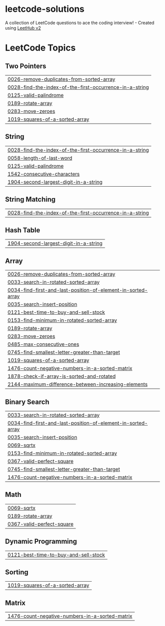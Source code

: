 # leetcode-solutions
A collection of LeetCode questions to ace the coding interview! - Created using [LeetHub v2](https://github.com/arunbhardwaj/LeetHub-2.0)

<!---LeetCode Topics Start-->
# LeetCode Topics
## Two Pointers
|  |
| ------- |
| [0026-remove-duplicates-from-sorted-array](https://github.com/sriharsha3411/leetcode-solutions/tree/master/0026-remove-duplicates-from-sorted-array) |
| [0028-find-the-index-of-the-first-occurrence-in-a-string](https://github.com/sriharsha3411/leetcode-solutions/tree/master/0028-find-the-index-of-the-first-occurrence-in-a-string) |
| [0125-valid-palindrome](https://github.com/sriharsha3411/leetcode-solutions/tree/master/0125-valid-palindrome) |
| [0189-rotate-array](https://github.com/sriharsha3411/leetcode-solutions/tree/master/0189-rotate-array) |
| [0283-move-zeroes](https://github.com/sriharsha3411/leetcode-solutions/tree/master/0283-move-zeroes) |
| [1019-squares-of-a-sorted-array](https://github.com/sriharsha3411/leetcode-solutions/tree/master/1019-squares-of-a-sorted-array) |
## String
|  |
| ------- |
| [0028-find-the-index-of-the-first-occurrence-in-a-string](https://github.com/sriharsha3411/leetcode-solutions/tree/master/0028-find-the-index-of-the-first-occurrence-in-a-string) |
| [0058-length-of-last-word](https://github.com/sriharsha3411/leetcode-solutions/tree/master/0058-length-of-last-word) |
| [0125-valid-palindrome](https://github.com/sriharsha3411/leetcode-solutions/tree/master/0125-valid-palindrome) |
| [1542-consecutive-characters](https://github.com/sriharsha3411/leetcode-solutions/tree/master/1542-consecutive-characters) |
| [1904-second-largest-digit-in-a-string](https://github.com/sriharsha3411/leetcode-solutions/tree/master/1904-second-largest-digit-in-a-string) |
## String Matching
|  |
| ------- |
| [0028-find-the-index-of-the-first-occurrence-in-a-string](https://github.com/sriharsha3411/leetcode-solutions/tree/master/0028-find-the-index-of-the-first-occurrence-in-a-string) |
## Hash Table
|  |
| ------- |
| [1904-second-largest-digit-in-a-string](https://github.com/sriharsha3411/leetcode-solutions/tree/master/1904-second-largest-digit-in-a-string) |
## Array
|  |
| ------- |
| [0026-remove-duplicates-from-sorted-array](https://github.com/sriharsha3411/leetcode-solutions/tree/master/0026-remove-duplicates-from-sorted-array) |
| [0033-search-in-rotated-sorted-array](https://github.com/sriharsha3411/leetcode-solutions/tree/master/0033-search-in-rotated-sorted-array) |
| [0034-find-first-and-last-position-of-element-in-sorted-array](https://github.com/sriharsha3411/leetcode-solutions/tree/master/0034-find-first-and-last-position-of-element-in-sorted-array) |
| [0035-search-insert-position](https://github.com/sriharsha3411/leetcode-solutions/tree/master/0035-search-insert-position) |
| [0121-best-time-to-buy-and-sell-stock](https://github.com/sriharsha3411/leetcode-solutions/tree/master/0121-best-time-to-buy-and-sell-stock) |
| [0153-find-minimum-in-rotated-sorted-array](https://github.com/sriharsha3411/leetcode-solutions/tree/master/0153-find-minimum-in-rotated-sorted-array) |
| [0189-rotate-array](https://github.com/sriharsha3411/leetcode-solutions/tree/master/0189-rotate-array) |
| [0283-move-zeroes](https://github.com/sriharsha3411/leetcode-solutions/tree/master/0283-move-zeroes) |
| [0485-max-consecutive-ones](https://github.com/sriharsha3411/leetcode-solutions/tree/master/0485-max-consecutive-ones) |
| [0745-find-smallest-letter-greater-than-target](https://github.com/sriharsha3411/leetcode-solutions/tree/master/0745-find-smallest-letter-greater-than-target) |
| [1019-squares-of-a-sorted-array](https://github.com/sriharsha3411/leetcode-solutions/tree/master/1019-squares-of-a-sorted-array) |
| [1476-count-negative-numbers-in-a-sorted-matrix](https://github.com/sriharsha3411/leetcode-solutions/tree/master/1476-count-negative-numbers-in-a-sorted-matrix) |
| [1878-check-if-array-is-sorted-and-rotated](https://github.com/sriharsha3411/leetcode-solutions/tree/master/1878-check-if-array-is-sorted-and-rotated) |
| [2144-maximum-difference-between-increasing-elements](https://github.com/sriharsha3411/leetcode-solutions/tree/master/2144-maximum-difference-between-increasing-elements) |
## Binary Search
|  |
| ------- |
| [0033-search-in-rotated-sorted-array](https://github.com/sriharsha3411/leetcode-solutions/tree/master/0033-search-in-rotated-sorted-array) |
| [0034-find-first-and-last-position-of-element-in-sorted-array](https://github.com/sriharsha3411/leetcode-solutions/tree/master/0034-find-first-and-last-position-of-element-in-sorted-array) |
| [0035-search-insert-position](https://github.com/sriharsha3411/leetcode-solutions/tree/master/0035-search-insert-position) |
| [0069-sqrtx](https://github.com/sriharsha3411/leetcode-solutions/tree/master/0069-sqrtx) |
| [0153-find-minimum-in-rotated-sorted-array](https://github.com/sriharsha3411/leetcode-solutions/tree/master/0153-find-minimum-in-rotated-sorted-array) |
| [0367-valid-perfect-square](https://github.com/sriharsha3411/leetcode-solutions/tree/master/0367-valid-perfect-square) |
| [0745-find-smallest-letter-greater-than-target](https://github.com/sriharsha3411/leetcode-solutions/tree/master/0745-find-smallest-letter-greater-than-target) |
| [1476-count-negative-numbers-in-a-sorted-matrix](https://github.com/sriharsha3411/leetcode-solutions/tree/master/1476-count-negative-numbers-in-a-sorted-matrix) |
## Math
|  |
| ------- |
| [0069-sqrtx](https://github.com/sriharsha3411/leetcode-solutions/tree/master/0069-sqrtx) |
| [0189-rotate-array](https://github.com/sriharsha3411/leetcode-solutions/tree/master/0189-rotate-array) |
| [0367-valid-perfect-square](https://github.com/sriharsha3411/leetcode-solutions/tree/master/0367-valid-perfect-square) |
## Dynamic Programming
|  |
| ------- |
| [0121-best-time-to-buy-and-sell-stock](https://github.com/sriharsha3411/leetcode-solutions/tree/master/0121-best-time-to-buy-and-sell-stock) |
## Sorting
|  |
| ------- |
| [1019-squares-of-a-sorted-array](https://github.com/sriharsha3411/leetcode-solutions/tree/master/1019-squares-of-a-sorted-array) |
## Matrix
|  |
| ------- |
| [1476-count-negative-numbers-in-a-sorted-matrix](https://github.com/sriharsha3411/leetcode-solutions/tree/master/1476-count-negative-numbers-in-a-sorted-matrix) |
<!---LeetCode Topics End-->